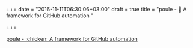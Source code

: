+++
date = "2016-11-11T06:30:06+03:00"
draft = true
title = "poule - :chicken: A framework for GitHub automation "

+++

<p><a href="https://t.co/nOWYXscKI0">poule - :chicken: A framework for GitHub automation </a></p>
